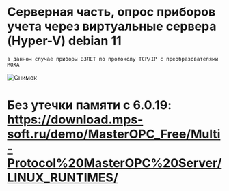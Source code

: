 # Серверная часть, опрос приборов учета через виртуальные сервера (Hyper-V) debian 11
    в данном случае приборы ВЗЛЕТ по протоколу TCP/IP с преобразователями MOXA
![Снимок](https://github.com/user-attachments/assets/874110e8-adb1-4af2-b097-0601f7d53a17)
# Без утечки памяти c 6.0.19: https://download.mps-soft.ru/demo/MasterOPC_Free/Multi-Protocol%20MasterOPC%20Server/LINUX_RUNTIMES/
